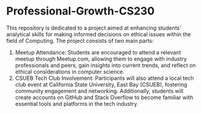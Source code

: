 # Professional-Growth-CS230
This repository is dedicated to a project aimed at enhancing students' analytical skills for making informed decisions on ethical issues within the field of Computing. The project consists of two main parts:
1. Meetup Attendance: Students are encouraged to attend a relevant meetup through Meetup.com, allowing them to engage with industry professionals and peers, gain insights into current trends, and reflect on ethical considerations in computer science.
2. CSUEB Tech Club Involvement: Participants will also attend a local tech club event at California State University, East Bay (CSUEB), fostering community engagement and networking. Additionally, students will create accounts on GitHub and Stack Overflow to become familiar with essential tools and platforms in the tech industry.
